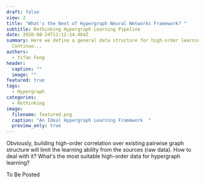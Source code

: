 ```yaml
---
draft: false
view: 2
title: "What's the Next of Hypergraph Neural Networks Framework? "
subtitle: Rethinking Hypergraph Learning Pipeline
date: 2020-08-24T11:12:14.464Z
summary: Here we define a general data structure for high-order learning. To Be
  Continue...
authors:
  - Yifan Feng
header:
  caption: ""
  image: ""
featured: true
tags:
  - Hypergraph
categories:
  - Rethinking
image:
  filename: featured.png
  caption: "An Ideal Hypergraph Learning Framework  "
  preview_only: true
---
```

Obviously, building high-order correlation over existing pairwise graph structure will limit the learning ability from the sources (raw data). How to deal with it? What's the most suitable high-order data for hypergraph learning? 

To Be Posted
